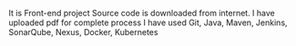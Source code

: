 It is Front-end project
Source code is downloaded from internet.
I have uploaded pdf for complete process
I have used Git, Java, Maven, Jenkins, SonarQube, Nexus, Docker, Kubernetes
